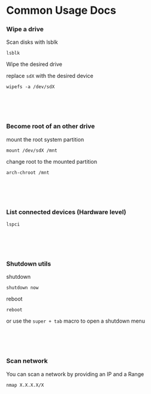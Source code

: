 # Common Usage Docs

### Wipe a drive

Scan disks with lsblk

```
lsblk
```

Wipe the desired drive

replace `sdX` with the desired device

```
wipefs -a /dev/sdX
```

<br/><br/><br/>



### Become root of an other drive 

mount the root system partition

```
mount /dev/sdX /mnt
```

change root to the mounted partition

```
arch-chroot /mnt
```


<br/><br/><br/>

### List connected devices (Hardware level)

```
lspci
```


<br/><br/><br/>

### Shutdown utils

shutdown
```
shutdown now
```

reboot
```
reboot
```

or use the `super + tab` macro to open a shutdown menu

<br/><br/><br/>

### Scan network

You can scan a network by providing an IP and a Range

```
nmap X.X.X.X/X
```

<br/><br/><br/>
